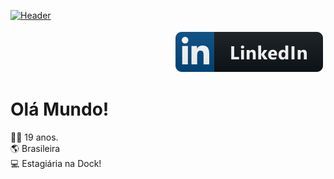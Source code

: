 [![Header](https://raw.githubusercontent.com/larissamsonoda/larissamsonoda/capa "Header")](https://www.linkedin.com/in/larissa-sonoda/)

<p align="right">
  <a href="https://www.linkedin.com/in/larissa-sonoda/">
    <img src="linkedin.svg" alt="LinkedIn" style="vertical-align:top; margin:4px">
  </a>
</p>

# Olá Mundo! 


👩‍🦰 19 anos.
</br>
:earth_americas: Brasileira
</br>
:computer: Estagiária na Dock!
</br>
